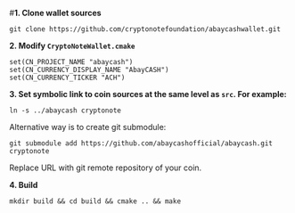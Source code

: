 #**1. Clone wallet sources**

```
git clone https://github.com/cryptonotefoundation/abaycashwallet.git
```

**2. Modify `CryptoNoteWallet.cmake`**
 
```
set(CN_PROJECT_NAME "abaycash")
set(CN_CURRENCY_DISPLAY_NAME "AbayCASH")
set(CN_CURRENCY_TICKER "ACH")
```

**3. Set symbolic link to coin sources at the same level as `src`. For example:**

```
ln -s ../abaycash cryptonote
```

Alternative way is to create git submodule:

```
git submodule add https://github.com/abaycashofficial/abaycash.git cryptonote
```

Replace URL with git remote repository of your coin.

**4. Build**

```
mkdir build && cd build && cmake .. && make
```
